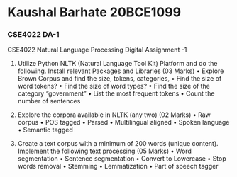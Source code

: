 # Kaushal Barhate 20BCE1099

### CSE4022 DA-1

CSE4022 Natural Language Processing
Digital Assignment -1

1. Utilize Python NLTK (Natural Language Tool Kit) Platform and do the following.
   Install relevant Packages and Libraries
   (03 Marks)
   • Explore Brown Corpus and find the size, tokens, categories,
   • Find the size of word tokens?
   • Find the size of word types?
   • Find the size of the category “government”
   • List the most frequent tokens
   • Count the number of sentences

2. Explore the corpora available in NLTK (any two) (02 Marks)
   • Raw corpus
   • POS tagged
   • Parsed
   • Multilingual aligned
   • Spoken language
   • Semantic tagged

3. Create a text corpus with a minimum of 200 words (unique content). Implement the
   following text processing
   (05 Marks)
   • Word segmentation
   • Sentence segmentation
   • Convert to Lowercase
   • Stop words removal
   • Stemming
   • Lemmatization
   • Part of speech tagger
